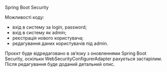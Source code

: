 Spring Boot Security

Можливості коду:

- вхід в систему за login, password;
- вхід в систему як admin;
- реєстрація нового користувача;
- редагування даних користувачів під admin.

Проєкт буде відредаговано в звʼязку з оновленнями Spring Boot Security, оскільки WebSecurityConfigurerAdapter рахується застарілим.
Після редагування буде доданий детальний опис.
